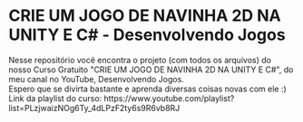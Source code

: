<!--# jogo-de-navinha-2d-projeto-unity-->
 <h1>CRIE UM JOGO DE NAVINHA 2D NA UNITY E C# - Desenvolvendo Jogos</h1>
 Nesse repositório você encontra o projeto (com todos os arquivos) do nosso Curso Gratuito "CRIE UM JOGO DE NAVINHA 2D NA UNITY E C#", do meu canal no YouTube, Desenvolvendo Jogos.
 <br>
 Espero que se divirta bastante e aprenda diversas coisas novas com ele :)
 <br>
 Link da playlist do curso: https://www.youtube.com/playlist?list=PLzjwaizNOg6Ty_4dLPzF2ty6s9R6vb8RJ
